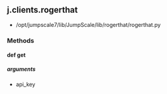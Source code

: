## j.clients.rogerthat

- /opt/jumpscale7/lib/JumpScale/lib/rogerthat/rogerthat.py

### Methods

#### def get 

##### arguments

- api_key

